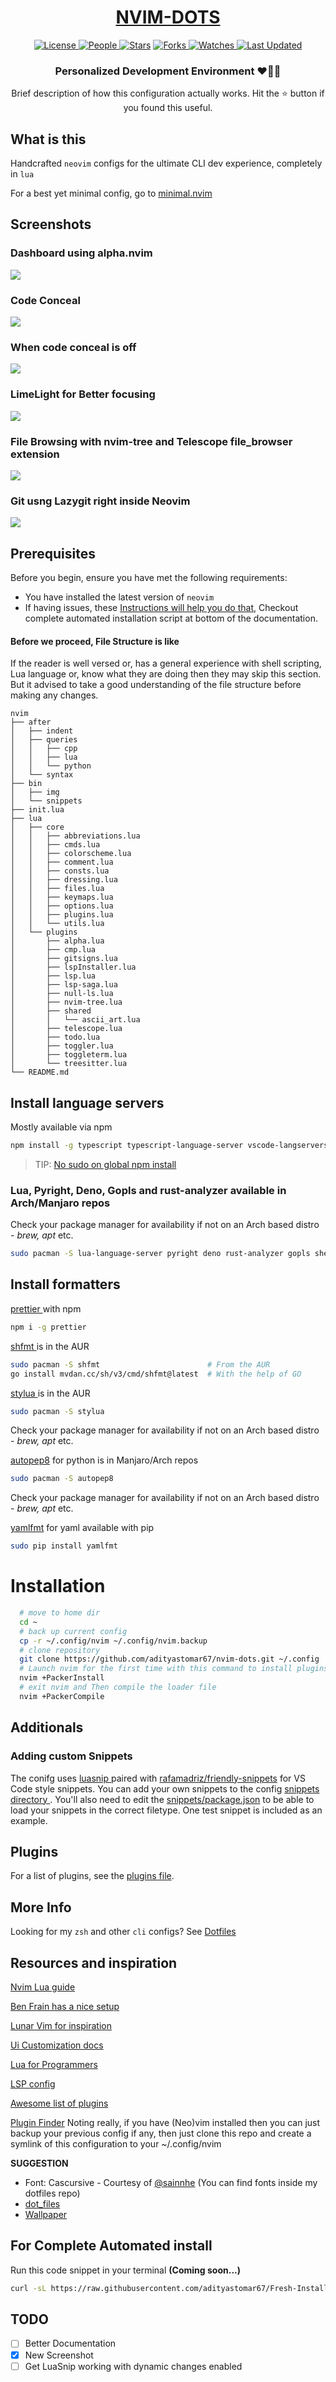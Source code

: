 <div align = "center">

<h1><a href="https://github.com/adityastomar67/nvim-dots">NVIM-DOTS</a></h1>

<a href="https://github.com/adityastomar67/nvim-dots/blob/main/LICENSE.md">
<img alt="License" src="https://img.shields.io/github/license/adityastomar67/nvim-dots?style=flat&color=eee&label="> </a>

<a href="https://github.com/adityastomar67/nvim-dots/graphs/contributors">
<img alt="People" src="https://img.shields.io/github/contributors/adityastomar67/nvim-dots?style=flat&color=ffaaf2&label=People"> </a>

<a href="https://github.com/adityastomar67/nvim-dots/stargazers">
<img alt="Stars" src="https://img.shields.io/github/stars/adityastomar67/nvim-dots?style=flat&color=98c379&label=Stars"></a>

<a href="https://github.com/adityastomar67/nvim-dots/network/members">
<img alt="Forks" src="https://img.shields.io/github/forks/adityastomar67/nvim-dots?style=flat&color=66a8e0&label=Forks"> </a>

<a href="https://github.com/adityastomar67/nvim-dots/watchers">
<img alt="Watches" src="https://img.shields.io/github/watchers/adityastomar67/nvim-dots?style=flat&color=f5d08b&label=Watches"> </a>

<a href="https://github.com/adityastomar67/nvim-dots/pulse">
<img alt="Last Updated" src="https://img.shields.io/github/last-commit/adityastomar67/nvim-dots?style=flat&color=e06c75&label="> </a>

<h3>Personalized Development Environment ❤️👨‍💻</h3>
  Brief description of how this configuration actually works. Hit the ⭐ button if you found this useful.
</div>

## What is this

Handcrafted `neovim` configs for the ultimate CLI dev experience, completely in `lua`

For a best yet minimal config, go to [minimal.nvim](https://github.com/singhhhx/minimal.nvim/)

## Screenshots
### Dashboard using alpha.nvim
<img src="https://github.com/adityastomar67/nvim-dots/blob/main/bin/img/SS01.png"></img>

### Code Conceal
<img src="https://github.com/adityastomar67/nvim-dots/blob/main/bin/img/SS02.png"></img>

### When code conceal is off
<img src="https://github.com/adityastomar67/nvim-dots/blob/main/bin/img/SS03.png"></img>

### LimeLight for Better focusing
<img src="https://github.com/adityastomar67/nvim-dots/blob/main/bin/img/SS04.png"></img>

### File Browsing with nvim-tree and Telescope file_browser extension
<img src="https://github.com/adityastomar67/nvim-dots/blob/main/bin/img/SS05.png"></img>

### Git usng Lazygit right inside Neovim
<img src="https://github.com/adityastomar67/nvim-dots/blob/main/bin/img/SS06.png"></img>

## Prerequisites

Before you begin, ensure you have met the following requirements:

- You have installed the latest version of `neovim`
- If having issues, these
[Instructions will help you do that](https://github.com/neovim/neovim/wiki/Installing-Neovim#linux), Checkout complete automated installation script at bottom of the documentation.

#### Before we proceed, File Structure is like

If the reader is well versed or, has a general experience with shell scripting, Lua language or, know what they are doing then they may skip this section. But it advised to take a good understanding of the file structure before making any changes.

```
nvim
├── after
│   ├── indent
│   ├── queries
│   │   ├── cpp
│   │   ├── lua
│   │   └── python
│   └── syntax
├── bin
│   ├── img
│   └── snippets
├── init.lua
├── lua
│   ├── core
│   │   ├── abbreviations.lua
│   │   ├── cmds.lua
│   │   ├── colorscheme.lua
│   │   ├── comment.lua
│   │   ├── consts.lua
│   │   ├── dressing.lua
│   │   ├── files.lua
│   │   ├── keymaps.lua
│   │   ├── options.lua
│   │   ├── plugins.lua
│   │   └── utils.lua
│   └── plugins
│       ├── alpha.lua
│       ├── cmp.lua
│       ├── gitsigns.lua
│       ├── lspInstaller.lua
│       ├── lsp.lua
│       ├── lsp-saga.lua
│       ├── null-ls.lua
│       ├── nvim-tree.lua
│       ├── shared
│       │   └── ascii_art.lua
│       ├── telescope.lua
│       ├── todo.lua
│       ├── toggler.lua
│       ├── toggleterm.lua
│       └── treesitter.lua
└── README.md
```

## Install language servers

Mostly available via npm
```bash
npm install -g typescript typescript-language-server vscode-langservers-extracted vls @tailwindcss/language-server yaml-language-server @prisma/language-server emmet-ls neovim graphql-language-service-cli graphql-language-service-server @astrojs/language-server bash-language-server
```

> TIP: [No sudo on global npm install](https://github.com/sindresorhus/guides/blob/main/npm-global-without-sudo.md)

### Lua, Pyright, Deno, Gopls and rust-analyzer available in Arch/Manjaro repos

Check your package manager for availability if not on an Arch based distro -
_brew, apt_ etc.

```bash
sudo pacman -S lua-language-server pyright deno rust-analyzer gopls shellcheck
```

## Install formatters

[ prettier ](https://prettier.io/) with npm

```bash
npm i -g prettier
```

[ shfmt ](https://github.com/mvdan/sh) is in the AUR

```bash
sudo pacman -S shfmt                        # From the AUR
go install mvdan.cc/sh/v3/cmd/shfmt@latest  # With the help of GO
```

[ stylua ](https://github.com/JohnnyMorganz/StyLua) is in the AUR

```bash
sudo pacman -S stylua
```

Check your package manager for availability if not on an Arch based distro -
_brew, apt_ etc.

[autopep8](https://pypi.org/project/autopep8/) for python is in Manjaro/Arch
repos

```bash
sudo pacman -S autopep8
```

Check your package manager for availability if not on an Arch based distro -
_brew, apt_ etc.

[yamlfmt](https://pypi.org/project/yamlfmt/) for yaml available with pip

```bash
sudo pip install yamlfmt
```

# Installation

```bash
  # move to home dir
  cd ~
  # back up current config
  cp -r ~/.config/nvim ~/.config/nvim.backup
  # clone repository
  git clone https://github.com/adityastomar67/nvim-dots.git ~/.config
  # Launch nvim for the first time with this command to install plugins
  nvim +PackerInstall
  # exit nvim and Then compile the loader file
  nvim +PackerCompile
```

## Additionals
### Adding custom Snippets

The conifg uses [ luasnip ](https://github.com/saadparwaiz1/cmp_luasnip) paired
with [rafamadriz/friendly-snippets](https://github.com/rafamadriz/friendly-snippets) for VS Code style snippets.
You can add your own snippets to the config [ snippets directory ](./snippets).
You'll also need to edit the [snippets/package.json](./snippets/package.json) to
be able to load your snippets in the correct filetype.
One test snippet is included as an example.

## Plugins

For a list of plugins, see the [plugins file](./lua/core/plugins.lua).

## More Info

Looking for my `zsh` and other `cli` configs? See [Dotfiles](https://github.com/adityastomar67/.dotfiles)

## Resources and inspiration

[Nvim Lua guide](https://github.com/nanotee/nvim-lua-guide)

[Ben Frain has a nice setup](https://gist.github.com/benfrain/97f2b91087121b2d4ba0dcc4202d252f)

[Lunar Vim for inspiration](https://github.com/ChristianChiarulli/LunarVim)

[Ui Customization docs](https://github.com/neovim/nvim-lspconfig/wiki/UI-customization#change-diagnostic-symbols-in-the-sign-column-gutter)

[Lua for Programmers](https://ebens.me/post/lua-for-programmers-part-1/)

[LSP config](https://github.com/neovim/nvim-lspconfig/blob/master/doc/server_configurations.md)

[Awesome list of plugins](https://github.com/rockerBOO/awesome-neovim)

[Plugin Finder](https://neovimcraft.com/)
Noting really, if you have (Neo)vim installed then you can just backup your previous config if any, then just clone this repo and create a symlink of this configuration to your ~/.config/nvim

**SUGGESTION**

* Font: Cascursive - Courtesy of [@sainnhe](https://github.com/sainnhe/icursive-nerd-font) (You can find fonts inside my dotfiles repo)
* [dot_files](https://github.com/adityastomar67/.dotfiles/)
* [Wallpaper](https://github.com/adityastomar67/Wallpapers)

## For Complete Automated install
Run this code snippet in your terminal **(Coming soon...)**
```bash
curl -sL https://raw.githubusercontent.com/adityastomar67/Fresh-Install/master/Fresh-Install.sh | sh -s -- --vim
```
## TODO
- [ ] Better Documentation
- [x] New Screenshot
- [ ] Get LuaSnip working with dynamic changes enabled
